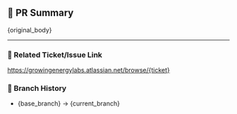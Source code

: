 ## 📌 PR Summary
{original_body}

---
### 🔗 Related Ticket/Issue Link
https://growingenergylabs.atlassian.net/browse/{ticket}

### 📍 Branch History
 * {base_branch} -> {current_branch}